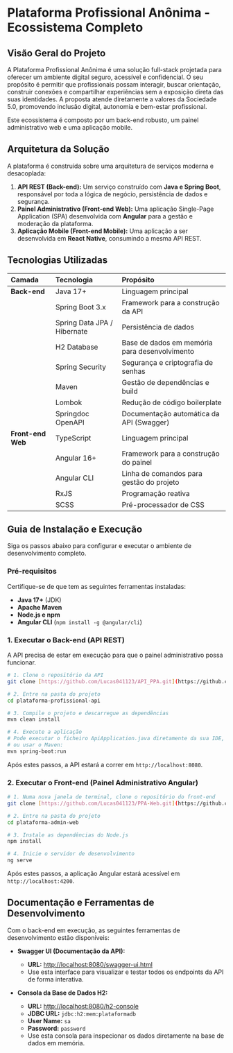# Plataforma Profissional Anônima - Ecossistema Completo

## Visão Geral do Projeto

A Plataforma Profissional Anônima é uma solução full-stack projetada para oferecer um ambiente digital seguro, acessível e confidencial. O seu propósito é permitir que profissionais possam interagir, buscar orientação, construir conexões e compartilhar experiências sem a exposição direta das suas identidades. A proposta atende diretamente a valores da Sociedade 5.0, promovendo inclusão digital, autonomia e bem-estar profissional.

Este ecossistema é composto por um back-end robusto, um painel administrativo web e uma aplicação mobile.

## Arquitetura da Solução

A plataforma é construída sobre uma arquitetura de serviços moderna e desacoplada:

1.  **API REST (Back-end):** Um serviço construído com **Java e Spring Boot**, responsável por toda a lógica de negócio, persistência de dados e segurança.
2.  **Painel Administrativo (Front-end Web):** Uma aplicação Single-Page Application (SPA) desenvolvida com **Angular** para a gestão e moderação da plataforma.
3.  **Aplicação Mobile (Front-end Mobile):** Uma aplicação a ser desenvolvida em **React Native**, consumindo a mesma API REST.

## Tecnologias Utilizadas

| Camada | Tecnologia | Propósito |
| :--- | :--- | :--- |
| **Back-end** | Java 17+ | Linguagem principal |
| | Spring Boot 3.x | Framework para a construção da API |
| | Spring Data JPA / Hibernate | Persistência de dados |
| | H2 Database | Base de dados em memória para desenvolvimento |
| | Spring Security | Segurança e criptografia de senhas |
| | Maven | Gestão de dependências e build |
| | Lombok | Redução de código boilerplate |
| | Springdoc OpenAPI | Documentação automática da API (Swagger) |
| **Front-end Web** | TypeScript | Linguagem principal |
| | Angular 16+ | Framework para a construção do painel |
| | Angular CLI | Linha de comandos para gestão do projeto |
| | RxJS | Programação reativa |
| | SCSS | Pré-processador de CSS |

## Guia de Instalação e Execução

Siga os passos abaixo para configurar e executar o ambiente de desenvolvimento completo.

### Pré-requisitos

Certifique-se de que tem as seguintes ferramentas instaladas:
* **Java 17+** (JDK)
* **Apache Maven**
* **Node.js e npm**
* **Angular CLI** (`npm install -g @angular/cli`)

### 1. Executar o Back-end (API REST)

A API precisa de estar em execução para que o painel administrativo possa funcionar.

```bash
# 1. Clone o repositório da API 
git clone [https://github.com/Lucas041123/API_PPA.git](https://github.com/Lucas041123/API_PPA.git)

# 2. Entre na pasta do projeto
cd plataforma-profissional-api

# 3. Compile o projeto e descarregue as dependências
mvn clean install

# 4. Execute a aplicação
# Pode executar o ficheiro ApiApplication.java diretamente da sua IDE,
# ou usar o Maven:
mvn spring-boot:run
```
Após estes passos, a API estará a correr em `http://localhost:8080`.

### 2. Executar o Front-end (Painel Administrativo Angular)

```bash
# 1. Numa nova janela de terminal, clone o repositório do front-end
git clone [https://github.com/Lucas041123/PPA-Web.git](https://github.com/Lucas041123/PPA-Web.git)

# 2. Entre na pasta do projeto
cd plataforma-admin-web

# 3. Instale as dependências do Node.js
npm install

# 4. Inicie o servidor de desenvolvimento
ng serve
```
Após estes passos, a aplicação Angular estará acessível em `http://localhost:4200`.

## Documentação e Ferramentas de Desenvolvimento

Com o back-end em execução, as seguintes ferramentas de desenvolvimento estão disponíveis:

* **Swagger UI (Documentação da API):**
    * **URL:** [http://localhost:8080/swagger-ui.html](http://localhost:8080/swagger-ui.html)
    * Use esta interface para visualizar e testar todos os endpoints da API de forma interativa.

* **Consola da Base de Dados H2:**
    * **URL:** [http://localhost:8080/h2-console](http://localhost:8080/h2-console)
    * **JDBC URL:** `jdbc:h2:mem:plataformadb`
    * **User Name:** `sa`
    * **Password:** `password`
    * Use esta consola para inspecionar os dados diretamente na base de dados em memória.
